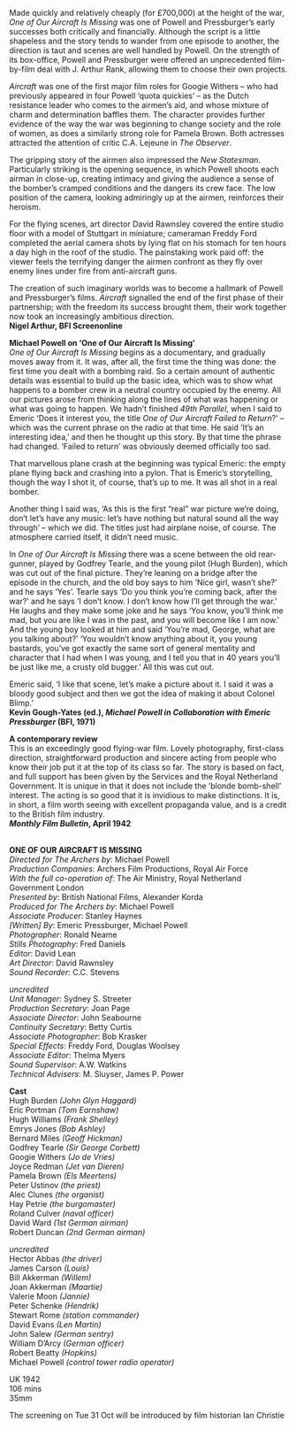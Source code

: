 
Made quickly and relatively cheaply (for £700,000) at the height of the war, _One of Our Aircraft Is Missing_ was one of Powell and Pressburger’s early successes both critically and financially. Although the script is a little shapeless and the story tends to wander from one episode to another, the direction is taut and scenes are well handled by Powell. On the strength of its box-office, Powell and Pressburger were offered an unprecedented film-by-film deal with J. Arthur Rank, allowing them to choose their own projects.

_Aircraft_ was one of the first major film roles for Googie Withers – who had previously appeared in four Powell ‘quota quickies’ – as the Dutch resistance leader who comes to the airmen’s aid, and whose mixture of charm and determination baffles them. The character provides further evidence of the way the war was beginning to change society and the role of women, as does a similarly strong role for Pamela Brown. Both actresses attracted the attention of critic C.A. Lejeune in _The Observer_.

The gripping story of the airmen also impressed the _New Statesman_. Particularly striking is the opening sequence, in which Powell shoots each airman in close-up, creating intimacy and giving the audience a sense of the bomber’s cramped conditions and the dangers its crew face. The low position of the camera, looking admiringly up at the airmen, reinforces their heroism.

For the flying scenes, art director David Rawnsley covered the entire studio floor with a model of Stuttgart in miniature; cameraman Freddy Ford completed the aerial camera shots by lying flat on his stomach for ten hours a day high in the roof of the studio. The painstaking work paid off: the viewer feels the terrifying danger the airmen confront as they fly over enemy lines under fire from anti-aircraft guns.

The creation of such imaginary worlds was to become a hallmark of Powell and Pressburger’s films. _Aircraft_ signalled the end of the first phase of their partnership; with the freedom its success brought them, their work together now took an increasingly ambitious direction.  
**Nigel Arthur, BFI Screenonline**

**Michael Powell on ‘One of Our Aircraft Is Missing’**  
_One of Our Aircraft Is Missing_ begins as a documentary, and gradually moves away from it. It was, after all, the first time the thing was done: the first time you dealt with a bombing raid. So a certain amount of authentic details was essential to build up the basic idea, which was to show what happens to a bomber crew in a neutral country occupied by the enemy. All our pictures arose from thinking along the lines of what was happening or what was going to happen. We hadn’t finished _49th Parallel_, when I said to Emeric ‘Does it interest you, the title _One of Our Aircraft Failed to Return_?’ – which was the current phrase on the radio at that time. He said ‘It’s an interesting idea,’ and then he thought up this story. By that time the phrase had changed. ‘Failed to return’ was obviously deemed officially too sad.

That marvellous plane crash at the beginning was typical Emeric: the empty plane flying back and crashing into a pylon. That is Emeric’s storytelling, though the way I shot it, of course, that’s up to me. It was all shot in a real bomber.

Another thing I said was, ‘As this is the first “real” war picture we’re doing, don’t let’s have any music: let’s have nothing but natural sound all the way through’ – which we did. The titles just had airplane noise, of course. The atmosphere carried itself, it didn’t need music.

In _One of Our Aircraft Is Missing_ there was a scene between the old rear-gunner, played by Godfrey Tearle, and the young pilot (Hugh Burden), which was cut out of the final picture. They’re leaning on a bridge after the episode in the church, and the old boy says to him ‘Nice girl, wasn’t she?’ and he says ‘Yes’. Tearle says ‘Do you think you’re coming back, after the war?’ and he says ‘I don’t know. I don’t know how I’ll get through the war.’ He laughs and they make some joke and he says ‘You know, you’ll think me mad, but you are like I was in the past, and you will become like I am now.’ And the young boy looked at him and said ‘You’re mad, George, what are you talking about?’ ‘You wouldn’t know anything about it, you young bastards, you’ve got exactly the same sort of general mentality and character that I had when I was young, and I tell you that in 40 years you’ll be just like me, a crusty old bugger.’ All this was cut out.

Emeric said, ‘I like that scene, let’s make a picture about it. I said it was a bloody good subject and then we got the idea of making it about Colonel Blimp.’  
**Kevin Gough-Yates (ed.), _Michael Powell in Collaboration with Emeric Pressburger_ (BFI, 1971)**

**A contemporary review**  
This is an exceedingly good flying-war film. Lovely photography, first-class direction, straightforward production and sincere acting from people who know their job put it at the top of its class so far. The story is based on fact, and full support has been given by the Services and the Royal Netherland Government. It is unique in that it does not include the ‘blonde bomb-shell’ interest. The acting is so good that it is invidious to make distinctions. It is, in short, a film worth seeing with excellent propaganda value, and is a credit to the British film industry.  
**_Monthly Film Bulletin_, April 1942**
<br><br>

**ONE OF OUR AIRCRAFT IS MISSING**  
_Directed for The Archers by_: Michael Powell  
_Production Companies_: Archers Film Productions, Royal Air Force  
_With the full co-operation of_: The Air Ministry,  Royal Netherland Government London  
_Presented by_: British National Films,  Alexander Korda  
_Produced for The Archers by_: Michael Powell  
_Associate Producer_: Stanley Haynes  
_[Written] By_: Emeric Pressburger, Michael Powell  
_Photographer_: Ronald Neame  
_Stills Photography_: Fred Daniels  
_Editor_: David Lean  
_Art Director_: David Rawnsley  
_Sound Recorder_: C.C. Stevens

_uncredited_  
_Unit Manager_: Sydney S. Streeter  
_Production Secretary_: Joan Page  
_Associate Director_: John Seabourne  
_Continuity Secretary_: Betty Curtis  
_Associate Photographer_: Bob Krasker  
_Special Effects_: Freddy Ford, Douglas Woolsey  
_Associate Editor_: Thelma Myers  
_Sound Supervisor_: A.W. Watkins  
_Technical Advisers_: M. Sluyser, James P. Power

**Cast**    
Hugh Burden _(John Glyn Haggard)_  
Eric Portman _(Tom Earnshaw)_  
Hugh Williams _(Frank Shelley)_  
Emrys Jones _(Bob Ashley)_  
Bernard Miles _(Geoff Hickman)_  
Godfrey Tearle _(Sir George Corbett)_  
Googie Withers _(Jo de Vries)_  
Joyce Redman _(Jet van Dieren)_  
Pamela Brown _(Els Meertens)_  
Peter Ustinov _(the priest)_  
Alec Clunes _(the organist)_  
Hay Petrie _(the burgomaster)_  
Roland Culver _(naval officer)_  
David Ward _(1st German airman)_  
Robert Duncan _(2nd German airman)_

_uncredited_  
Hector Abbas _(the driver)_  
James Carson _(Louis)_  
Bill Akkerman _(Willem)_  
Joan Akkerman _(Maartie)_  
Valerie Moon _(Jannie)_  
Peter Schenke _(Hendrik)_  
Stewart Rome _(station commander)_  
David Evans _(Len Martin)_  
John Salew _(German sentry)_  
William D’Arcy _(German officer)_  
Robert Beatty _(Hopkins)_  
Michael Powell _(control tower radio operator)_

UK 1942  
106 mins  
35mm

The screening on Tue 31 Oct will be introduced by film historian Ian Christie
<br><br>
<!--stackedit_data:
eyJoaXN0b3J5IjpbMTAyMjg1NjU3MF19
-->